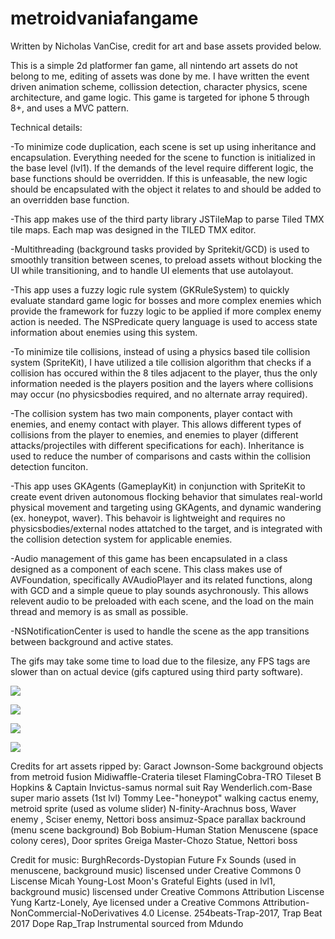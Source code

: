# metroidvaniafangame

Written by Nicholas VanCise, credit for art and base assets provided below.

This is a simple 2d platformer fan game, all nintendo art assets do not belong to me, editing of assets was done by me. 
I have written the event driven animation scheme, collission detection, character physics, scene architecture, and game logic. 
This game is targeted for iphone 5 through 8+, and uses a MVC pattern.


Technical details:

-To minimize code duplication, each scene is set up using inheritance and encapsulation. Everything needed for the scene to function is initialized in the base level (lvl1). If the demands of the level require different logic, the base functions should be overridden. If this is unfeasable, the new logic should be encapsulated with the object it relates to and should be added to an overridden base function.

-This app makes use of the third party library JSTileMap to parse Tiled TMX tile maps. Each map was designed in the TILED TMX editor.

-Multithreading (background tasks provided by Spritekit/GCD) is used to smoothly transition between scenes, to preload assets without blocking the UI while transitioning, and to handle UI elements that use autolayout.

-This app uses a fuzzy logic rule system (GKRuleSystem) to quickly evaluate standard game logic for bosses and more complex enemies which provide the framework for fuzzy logic to be applied if more complex enemy action is needed. The NSPredicate query language is used to access state information about enemies using this system.

-To minimize tile collisions, instead of using a physics based tile collision system (SpriteKit), I have utilized a tile collision algorithm that checks if a collision has occured within the 8 tiles adjacent to the player, thus the only information needed is the players position and the layers where collisions may occur (no physicsbodies required, and no alternate array required).

-The collision system has two main components, player contact with enemies, and enemy contact with player. This allows different types of collisions from the player to enemies, and enemies to player (different attacks/projectiles with different specifications for each). Inheritance is used to reduce the number of comparisons and casts within the collision detection funciton.

-This app uses GKAgents (GameplayKit) in conjunction with SpriteKit to create event driven autonomous flocking behavior that simulates real-world physical movement and targeting using GKAgents, and dynamic wandering (ex. honeypot, waver). This behavoir is lightweight and requires no physicsbodies/external nodes attatched to the target, and is integrated with the collision detection system for applicable enemies.

-Audio management of this game has been encapsulated in a class designed as a component of each scene. This class makes use of AVFoundation, specifically AVAudioPlayer and its related functions, along with GCD and a simple queue to play sounds asychronously. This allows relevent audio to be preloaded with each scene, and the load on the main thread and memory is as small as possible.

-NSNotificationCenter is used to handle the scene as the app transitions between background and active states.

The gifs may take some time to load due to the filesize, any FPS tags are slower than on actual device (gifs captured using third party software).


![](menuscenedemo_v2.gif)

![](honeypottrackdemo_v2.gif)

![](bossdemo_v1.gif)

![](lvl3demo_v1.gif)


Credits for art assets ripped by:
Garact Jownson-Some background objects from metroid fusion
Midiwaffle-Crateria tileset
FlamingCobra-TRO Tileset
B Hopkins & Captain Invictus-samus normal suit
Ray Wenderlich.com-Base super mario assets (1st lvl)
Tommy Lee-"honeypot" walking cactus enemy, metroid sprite (used as volume slider)
N-finity-Arachnus boss, Waver enemy , Sciser enemy, Nettori boss
ansimuz-Space parallax backround (menu scene background)
Bob Bobium-Human Station Menuscene (space colony ceres), Door sprites
Greiga Master-Chozo Statue, Nettori boss

Credit for music:
BurghRecords-Dystopian Future Fx Sounds (used in menuscene, background music) liscensed under Creative Commons 0 Liscense
Micah Young-Lost Moon's Grateful Eights (used in lvl1, background music) liscensed under Creative Commons Attribution Liscense
Yung Kartz-Lonely, Aye licensed under a Creative Commons Attribution-NonCommercial-NoDerivatives 4.0 License.
254beats-Trap-2017, Trap Beat 2017 Dope Rap_Trap Instrumental sourced from Mdundo
